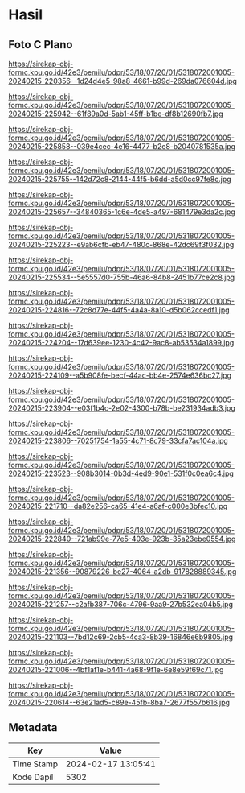 # Hasil

## Foto C Plano

https://sirekap-obj-formc.kpu.go.id/42e3/pemilu/pdpr/53/18/07/20/01/5318072001005-20240215-220356--1d24d4e5-98a8-4661-b99d-269da076604d.jpg

https://sirekap-obj-formc.kpu.go.id/42e3/pemilu/pdpr/53/18/07/20/01/5318072001005-20240215-225942--61f89a0d-5ab1-45ff-b1be-df8b12690fb7.jpg

https://sirekap-obj-formc.kpu.go.id/42e3/pemilu/pdpr/53/18/07/20/01/5318072001005-20240215-225858--039e4cec-4e16-4477-b2e8-b2040781535a.jpg

https://sirekap-obj-formc.kpu.go.id/42e3/pemilu/pdpr/53/18/07/20/01/5318072001005-20240215-225755--142d72c8-2144-44f5-b6dd-a5d0cc97fe8c.jpg

https://sirekap-obj-formc.kpu.go.id/42e3/pemilu/pdpr/53/18/07/20/01/5318072001005-20240215-225657--34840365-1c6e-4de5-a497-681479e3da2c.jpg

https://sirekap-obj-formc.kpu.go.id/42e3/pemilu/pdpr/53/18/07/20/01/5318072001005-20240215-225223--e9ab6cfb-eb47-480c-868e-42dc69f3f032.jpg

https://sirekap-obj-formc.kpu.go.id/42e3/pemilu/pdpr/53/18/07/20/01/5318072001005-20240215-225534--5e5557d0-755b-46a6-84b8-2451b77ce2c8.jpg

https://sirekap-obj-formc.kpu.go.id/42e3/pemilu/pdpr/53/18/07/20/01/5318072001005-20240215-224816--72c8d77e-44f5-4a4a-8a10-d5b062ccedf1.jpg

https://sirekap-obj-formc.kpu.go.id/42e3/pemilu/pdpr/53/18/07/20/01/5318072001005-20240215-224204--17d639ee-1230-4c42-9ac8-ab53534a1899.jpg

https://sirekap-obj-formc.kpu.go.id/42e3/pemilu/pdpr/53/18/07/20/01/5318072001005-20240215-224109--a5b908fe-becf-44ac-bb4e-2574e636bc27.jpg

https://sirekap-obj-formc.kpu.go.id/42e3/pemilu/pdpr/53/18/07/20/01/5318072001005-20240215-223904--e03f1b4c-2e02-4300-b78b-be231934adb3.jpg

https://sirekap-obj-formc.kpu.go.id/42e3/pemilu/pdpr/53/18/07/20/01/5318072001005-20240215-223806--70251754-1a55-4c71-8c79-33cfa7ac104a.jpg

https://sirekap-obj-formc.kpu.go.id/42e3/pemilu/pdpr/53/18/07/20/01/5318072001005-20240215-223523--908b3014-0b3d-4ed9-90e1-531f0c0ea6c4.jpg

https://sirekap-obj-formc.kpu.go.id/42e3/pemilu/pdpr/53/18/07/20/01/5318072001005-20240215-221710--da82e256-ca65-41e4-a6af-c000e3bfec10.jpg

https://sirekap-obj-formc.kpu.go.id/42e3/pemilu/pdpr/53/18/07/20/01/5318072001005-20240215-222840--721ab99e-77e5-403e-923b-35a23ebe0554.jpg

https://sirekap-obj-formc.kpu.go.id/42e3/pemilu/pdpr/53/18/07/20/01/5318072001005-20240215-221356--90879226-be27-4064-a2db-917828889345.jpg

https://sirekap-obj-formc.kpu.go.id/42e3/pemilu/pdpr/53/18/07/20/01/5318072001005-20240215-221257--c2afb387-706c-4796-9aa9-27b532ea04b5.jpg

https://sirekap-obj-formc.kpu.go.id/42e3/pemilu/pdpr/53/18/07/20/01/5318072001005-20240215-221103--7bd12c69-2cb5-4ca3-8b39-16846e6b9805.jpg

https://sirekap-obj-formc.kpu.go.id/42e3/pemilu/pdpr/53/18/07/20/01/5318072001005-20240215-221006--4bf1af1e-b441-4a68-9f1e-6e8e59f69c71.jpg

https://sirekap-obj-formc.kpu.go.id/42e3/pemilu/pdpr/53/18/07/20/01/5318072001005-20240215-220614--63e21ad5-c89e-45fb-8ba7-2677f557b616.jpg


## Metadata

| Key        | Value               |
| ---------- | ------------------- |
| Time Stamp | 2024-02-17 13:05:41 |
| Kode Dapil | 5302                |



